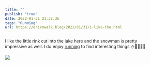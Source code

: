 ```yaml
---
title: ""
publish: "true"
date: 2022-01-31 21:32:36
tags: "Running"
url: https://ericmwalk.blog/2022/01/31/i-like-the.html
---
```


I like the little rink cut into the lake here and the snowman is pretty impressive as well. I do enjoy [running](http://www.strava.com/activities/6612624325) to find interesting things ⛄️🏒🏃🏻‍♂️


![](https://ericmwalk.blog/uploads/2022/82de65bc70.jpg)